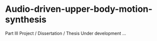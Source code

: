 # Audio-driven-upper-body-motion-synthesis
Part III Project / Dissertation / Thesis
Under development ...
